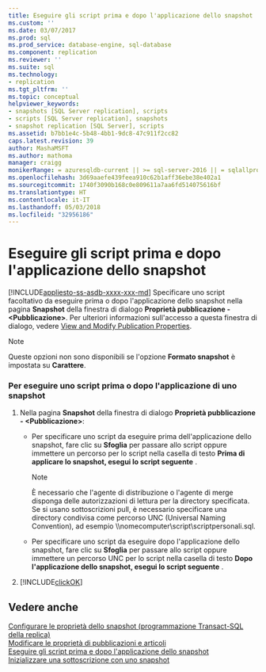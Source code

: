 ```yaml
---
title: Eseguire gli script prima e dopo l'applicazione dello snapshot | Microsoft Docs
ms.custom: ''
ms.date: 03/07/2017
ms.prod: sql
ms.prod_service: database-engine, sql-database
ms.component: replication
ms.reviewer: ''
ms.suite: sql
ms.technology:
- replication
ms.tgt_pltfrm: ''
ms.topic: conceptual
helpviewer_keywords:
- snapshots [SQL Server replication], scripts
- scripts [SQL Server replication], snapshots
- snapshot replication [SQL Server], scripts
ms.assetid: b7bb1e4c-5b48-4bb1-9dc8-47c911f2cc82
caps.latest.revision: 39
author: MashaMSFT
ms.author: mathoma
manager: craigg
monikerRange: = azuresqldb-current || >= sql-server-2016 || = sqlallproducts-allversions
ms.openlocfilehash: 3d69aaefe439feea910c62b1aff36ebe38e402a1
ms.sourcegitcommit: 1740f3090b168c0e809611a7aa6fd514075616bf
ms.translationtype: HT
ms.contentlocale: it-IT
ms.lasthandoff: 05/03/2018
ms.locfileid: "32956186"
---
```

# <a name="execute-scripts-before-and-after-a-snapshot-is-applied"></a>Eseguire gli script prima e dopo l'applicazione dello snapshot
[!INCLUDE[appliesto-ss-asdb-xxxx-xxx-md](../../includes/appliesto-ss-asdb-xxxx-xxx-md.md)]
  Specificare uno script facoltativo da eseguire prima o dopo l'applicazione dello snapshot nella pagina **Snapshot** della finestra di dialogo **Proprietà pubblicazione - \<Pubblicazione>**. Per ulteriori informazioni sull'accesso a questa finestra di dialogo, vedere [View and Modify Publication Properties](../../relational-databases/replication/publish/view-and-modify-publication-properties.md).  
  
> [!NOTE]  
>  Queste opzioni non sono disponibili se l'opzione **Formato snapshot** è impostata su **Carattere**.  
  
### <a name="to-execute-a-script-before-or-after-a-snapshot-is-applied"></a>Per eseguire uno script prima o dopo l'applicazione di uno snapshot  
  
1.  Nella pagina **Snapshot** della finestra di dialogo **Proprietà pubblicazione - \<Pubblicazione>**:  
  
    -   Per specificare uno script da eseguire prima dell'applicazione dello snapshot, fare clic su **Sfoglia** per passare allo script oppure immettere un percorso per lo script nella casella di testo **Prima di applicare lo snapshot, esegui lo script seguente** .  
  
        > [!NOTE]  
        >  È necessario che l'agente di distribuzione o l'agente di merge disponga delle autorizzazioni di lettura per la directory specificata. Se si usano sottoscrizioni pull, è necessario specificare una directory condivisa come percorso UNC (Universal Naming Convention), ad esempio \\\nomecomputer\script\scriptpersonali.sql.  
  
    -   Per specificare uno script da eseguire dopo l'applicazione dello snapshot, fare clic su **Sfoglia** per passare allo script oppure immettere un percorso UNC per lo script nella casella di testo **Dopo l'applicazione dello snapshot, esegui lo script seguente** .  
  
2.  [!INCLUDE[clickOK](../../includes/clickok-md.md)]  
  
## <a name="see-also"></a>Vedere anche  
 [Configurare le proprietà dello snapshot &#40;programmazione Transact-SQL della replica&#41;](../../relational-databases/replication/publish/configure-snapshot-properties-replication-transact-sql-programming.md)   
 [Modificare le proprietà di pubblicazioni e articoli](../../relational-databases/replication/publish/change-publication-and-article-properties.md)   
 [Eseguire gli script prima e dopo l'applicazione dello snapshot](../../relational-databases/replication/execute-scripts-before-and-after-the-snapshot-is-applied.md)   
 [Inizializzare una sottoscrizione con uno snapshot](../../relational-databases/replication/initialize-a-subscription-with-a-snapshot.md)  
  
  
